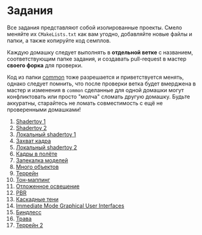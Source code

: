 # Задания

Все задания представляют собой изолированные проекты.
Смело меняйте их `CMakeLists.txt` как вам угодно, добавляйте новые файлы и папки, а также копируйте код семплов.

Каждую домашку следует выполнять в **отдельной ветке** с названием, соответствующим папке задания, и создавать pull-request в мастер **своего форка** для проверки.

Код из папки [common](/common/) тоже разрешается и приветствуется менять, однако следует помнить, что после проверки ветка будет вмерджена в мастер и изменения в `common` сделанные для одной домашки могут конфликтовать или просто "молча" сломать другую домашку.
Будьте аккуратны, старайтесь не ломать совместимость с ещё не проверенными домашками!

 1. [Shadertoy 1](shadertoy1/)
 2. [Shadertoy 2](shadertoy2/)
 3. [Локальный shadertoy 1](local_shadertoy1/)
 4. [Захват кадра](capture/)
 5. [Локальный shadertoy 2](local_shadertoy2/)
 6. [Кадры в полёте](inflight_frames/)
 7. [Запекалка моделей](model_bakery/)
 8. [Много объектов](many_objects/)
 9. [Террейн](terrain/)
 10. [Тон-маппинг](tonemapping/)
 11. [Отложенное освещение](deferred/)
 12. [PBR](pbr/)
 13. [Каскадные тени](csm/)
 14. [Immediate Mode Graphical User Interfaces](imgui/)
 15. [Биндлесс](bindless/)
 16. [Трава](grass/)
 17. [Террейн 2](terrain2/)
